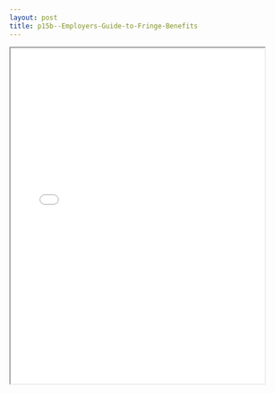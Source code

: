 ```yaml
---
layout: post
title: p15b--Employers-Guide-to-Fringe-Benefits
---
```


<div class="pdf-container">
<iframe src="/ea/_pdf-2-md/p15b--Employers-Guide-to-Fringe-Benefits.pdf" height="600" width="90%" allowFullScreen="true"></iframe>
</div>

